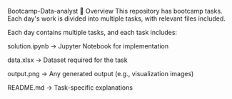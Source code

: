 Bootcamp-Data-analyst
📌 Overview
This repository has bootcamp tasks. Each day's work is divided into multiple tasks, with relevant files included.

Each day contains multiple tasks, and each task includes:

solution.ipynb -> Jupyter Notebook for implementation

data.xlsx -> Dataset required for the task

output.png -> Any generated output (e.g., visualization images)

README.md -> Task-specific explanations
